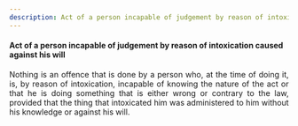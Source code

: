```yaml
---
description: Act of a person incapable of judgement by reason of intoxication caused against his will
---
```


#### Act of a person incapable of judgement by reason of intoxication caused against his will
<div style="text-align: justify">

Nothing is an offence that is done by a person who, at the time of doing it, is, by reason of intoxication, incapable of knowing the nature of the act or that he is doing something that is either wrong or contrary to the law, provided that the thing that intoxicated him was administered to him without his knowledge or against his will.

</div>
